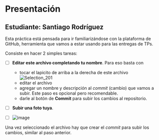 # Presentación

## Estudiante: Santiago Rodríguez

Esta práctica está pensada para ir familiarizándose con la plataforma de GitHub, herramienta que vamos a estar usando para las entregas de TPs.

Consiste en hacer 2 simples tareas:
- [ ] **Editar este archivo completando tu nombre**. Para eso basta con 
  - tocar el lapicito de arriba a la derecha de este archivo ![Selection_201](https://user-images.githubusercontent.com/4098184/89341982-8096af80-d678-11ea-9248-e70dab4b73f7.png)
  - editar el archivo
  - agregar un nombre y descripción al _commit_ (cambio) que vamos a subir. Este paso es opcional pero recomendable.
  - darle al botón de **Commit** para subir los cambios al repositorio.


- [ ] **Subir una foto tuya**.
- [ ] ![image](https://github.com/algo1unsam/tp0-presentacion-SRodriguezSpina/assets/148376517/3b850a76-91ba-4a4e-ad1b-6344858a6c63)

Una vez seleccionado el archivo hay que crear el _commit_ para subir los cambios, similar al paso anterior.
